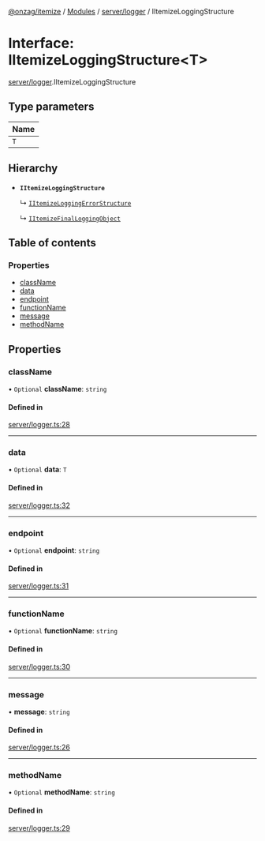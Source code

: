 [@onzag/itemize](../README.md) / [Modules](../modules.md) / [server/logger](../modules/server_logger.md) / IItemizeLoggingStructure

# Interface: IItemizeLoggingStructure<T\>

[server/logger](../modules/server_logger.md).IItemizeLoggingStructure

## Type parameters

| Name |
| :------ |
| `T` |

## Hierarchy

- **`IItemizeLoggingStructure`**

  ↳ [`IItemizeLoggingErrorStructure`](server_logger.IItemizeLoggingErrorStructure.md)

  ↳ [`IItemizeFinalLoggingObject`](server_logger.IItemizeFinalLoggingObject.md)

## Table of contents

### Properties

- [className](server_logger.IItemizeLoggingStructure.md#classname)
- [data](server_logger.IItemizeLoggingStructure.md#data)
- [endpoint](server_logger.IItemizeLoggingStructure.md#endpoint)
- [functionName](server_logger.IItemizeLoggingStructure.md#functionname)
- [message](server_logger.IItemizeLoggingStructure.md#message)
- [methodName](server_logger.IItemizeLoggingStructure.md#methodname)

## Properties

### className

• `Optional` **className**: `string`

#### Defined in

[server/logger.ts:28](https://github.com/onzag/itemize/blob/a24376ed/server/logger.ts#L28)

___

### data

• `Optional` **data**: `T`

#### Defined in

[server/logger.ts:32](https://github.com/onzag/itemize/blob/a24376ed/server/logger.ts#L32)

___

### endpoint

• `Optional` **endpoint**: `string`

#### Defined in

[server/logger.ts:31](https://github.com/onzag/itemize/blob/a24376ed/server/logger.ts#L31)

___

### functionName

• `Optional` **functionName**: `string`

#### Defined in

[server/logger.ts:30](https://github.com/onzag/itemize/blob/a24376ed/server/logger.ts#L30)

___

### message

• **message**: `string`

#### Defined in

[server/logger.ts:26](https://github.com/onzag/itemize/blob/a24376ed/server/logger.ts#L26)

___

### methodName

• `Optional` **methodName**: `string`

#### Defined in

[server/logger.ts:29](https://github.com/onzag/itemize/blob/a24376ed/server/logger.ts#L29)
